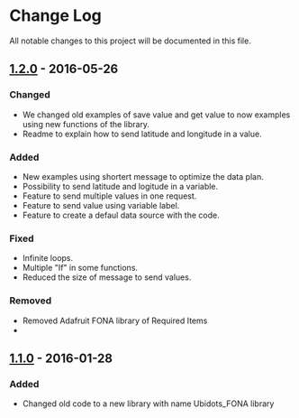 # Change Log
All notable changes to this project will be documented in this file.

## [1.2.0] - 2016-05-26
### Changed
- We changed old examples of save value and get value to now examples using new functions of the library.
- Readme to explain how to send latitude and longitude in a value.
 
### Added
- New examples using shortert message to optimize the data plan.
- Possibility to send latitude and logitude in a variable.
- Feature to send multiple values in one request.
- Feature to send value using variable label.
- Feature to create a defaul data source with the code.

### Fixed
- Infinite loops.
- Multiple "If" in some functions.
- Reduced the size of message to send values.

### Removed
- Removed Adafruit FONA library of Required Items
- 

## [1.1.0] - 2016-01-28
### Added
- Changed old code to a new library with name Ubidots_FONA library


[1.2.0]: https://github.com/ubidots/Ubidots-FONA/tree/1.2.0
[1.1.0]: https://github.com/ubidots/Ubidots-FONA/tree/1.1.0